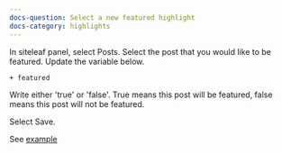```yaml
---
docs-question: Select a new featured highlight
docs-category: highlights
---
```

In siteleaf panel, select Posts.  Select the post that you would like to be featured.  Update the variable below.

    + featured

Write either 'true' or 'false'.  True means this post will be featured, false means this post will not be featured.

Select Save.

See <a href="#" data-featherlight="/assets/img/docs/highlights-1.png">example</a>
